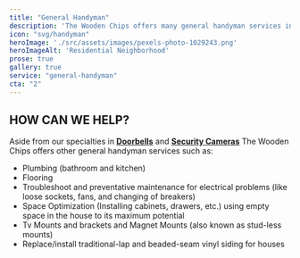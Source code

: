 ```yaml
---
title: "General Handyman"
description: 'The Wooden Chips offers many general handyman services including but not limited to plumbing, TV mounts, and vinyl siding. See our page for a full list.' 
icon: "svg/handyman"
heroImage: './src/assets/images/pexels-photo-1029243.png'
heroImageAlt: 'Residential Neighborhood'
prose: true
gallery: true
service: "general-handyman"
cta: "2"
---
```


## HOW CAN WE HELP?

Aside from our specialties in **[Doorbells](/service/doorbell/)** and **[Security Cameras](/service/security-cameras/)** The Wooden Chips offers other general handyman services such as:

* Plumbing (bathroom and kitchen)
* Flooring
* Troubleshoot and preventative maintenance for electrical problems (like loose sockets, fans, and changing of breakers)
* Space Optimization (Installing cabinets, drawers, etc.) using empty space in the house to its maximum potential
* Tv Mounts and brackets and Magnet Mounts (also known as stud-less mounts)
* Replace/install traditional-lap and beaded-seam vinyl siding for houses
